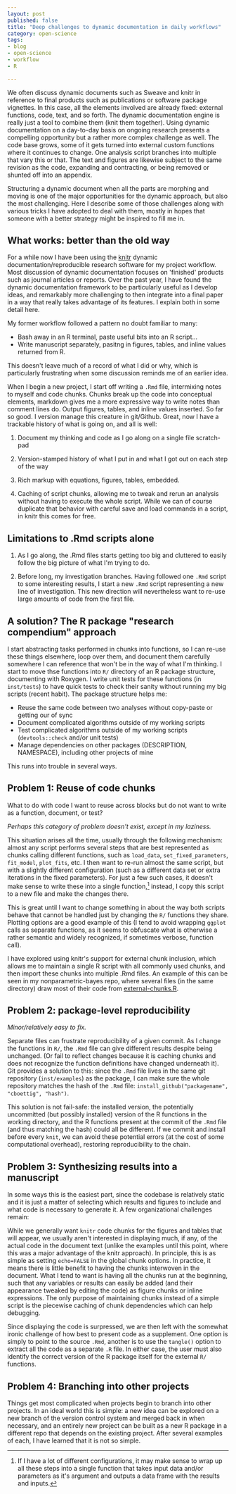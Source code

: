 ```yaml
---
layout: post
published: false
title: "Deep challenges to dynamic documentation in daily workflows"
category: open-science
tags:
- blog
- open-science
- workflow
- R

---
```


We often discuss dynamic documents such as Sweave and knitr in reference
to final products such as publications or software package vignettes.
In this case, all the elements involved are already fixed: external
functions, code, text, and so forth.  The dynamic documentation
engine is really just a tool to combine them (knit them together).
Using dynamic documentation on a day-to-day basis on ongoing research
presents a compelling opportunity but a rather more complex challenge
as well.  The code base grows, some of it gets turned into external
custom functions where it continues to change. One analysis script
branches into multiple that vary this or that.  The text and figures
are likewise subject to the same revision as the code, expanding and
contracting, or being removed or shunted off into an appendix.

Structuring a dynamic document when all the parts are morphing and moving
is one of the major opportunities for the dynamic approach, but also the
most challenging.  Here I describe some of those challenges along with
various tricks I have adopted to deal with them, mostly in hopes that
someone with a better strategy might be inspired to fill me in.



What works: better than the old way
-----------------------------------

For a while now I have been using the [knitr](http://yihui.name/knitr)
dynamic documentation/reproducible research software for my project
workflow.  Most discussion of dynamic documentation focuses on 'finished'
products such as journal articles or reports.  Over the past year, I
have found the dynamic documentation framework to be particularly useful
as I develop ideas, and remarkably more challenging to then integrate
into a final paper in a way that really takes advantage of its features.
I explain both in some detail here.

My former workflow followed a pattern no doubt familiar to many:

* Bash away in an R terminal, paste useful bits into an R script...
* Write manuscript separately, pasitng in figures, tables, and inline
values returned from R.

This doesn't leave much of a record of what I did or why, which is
particularly frustrating when some discussion reminds me of an earlier
idea.

When I begin a new project, I start off writing a `.Rmd` file, intermixing
notes to myself and code chunks.  Chunks break up the code into conceptual
elements, markdown gives me a more expressive way to write notes than
comment lines do.  Output figures, tables, and inline values inserted.
So far so good.  I version manage this creature in git/Github.  Great,
now I have a trackable history of what is going on, and all is well:

1. Document my thinking and code as I go along on a single file
scratch-pad

2. Version-stamped history of what I put in and what I got out on each
step of the way

3. Rich markup with equations, figures, tables, embedded.

4. Caching of script chunks, allowing me to tweak and rerun an analysis
without having to execute the whole script.  While we can of course
duplicate that behavior with careful save and load commands in a script,
in knitr this comes for free.


Limitations to .Rmd scripts alone
----------------------------------

1. As I go along, the .Rmd files starts getting too big and cluttered
to easily follow the big picture of what I'm trying to do.

2. Before long, my investigation branches.  Having followed one `.Rmd`
script to some interesting results, I start a new `.Rmd` script
representing a new line of investigation.  This new direction will
nevertheless want to re-use large amounts of code from the first file.

A solution? The R package "research compendium" approach
---------------------------------------------------------

I start abstracting tasks performed in chunks into functions, so I
can re-use these things elsewhere, loop over them, and document them
carefully somewhere I can reference that won't be in the way of what
I'm thinking. I start to move thse functions into `R/` directory of an R
package structure, documenting with Roxygen. I write unit tests for these
functions (in `inst/tests`) to have quick tests to check their sanity
without running my big scripts (recent habit).  The package structure
helps me:

* Reuse the same code between two analyses without copy-paste or getting
our of sync
* Document complicated algorithms outside of my working scripts
* Test complicated algorithms outside of my working scripts (`devtools::check` and/or unit tests)
* Manage dependencies on other packages (DESCRIPTION, NAMESPACE),
including other projects of mine


This runs into trouble in several ways.


Problem 1: Reuse of code chunks
-------------------------------


What to do with code I want to reuse across blocks but do not want to write as a function, document, or test?

_Perhaps this category of problem doesn't exist, except in my laziness._

This situation arises all the time, usually through the following mechanism: almost
any script performs several steps that are best represented as chunks calling different
functions, such as `load_data`, `set_fixed_parameters`, `fit_model`, `plot_fits`, etc. I
then want to re-run almost the same script, but with a slightly different configuration
(such as a different data set or extra iterations in the fixed parameters).  For just
a few such cases, it doesn't make sense to write these into a single function,[^1]
instead, I copy this script to a new file and make the changes there.

This is great until I want to change something in about the way both scripts behave
that cannot be handled just by changing the `R/` functions they share.  Plotting
options are a good example of this (I tend to avoid wrapping `ggplot` calls as
separate functions, as it seems to obfuscate what is otherwise a rather semantic
and widely recognized, if sometimes verbose, function call).


[^1]: If I have a lot of different configurations, it may make sense to
wrap up all these steps into a single function that takes input data
and/or parameters as it's argument and outputs a data frame with the
results and inputs.


I have explored using knitr's support for external chunk inclusion, which
allows me to maintain a single R script with all commonly used chunks,
and then import these chunks into multiple .Rmd files.  An example of
this can be seen in my nonparametric-bayes repo, where several files
(in the same directory) draw most of their code from [external-chunks.R](https://github.com/cboettig/nonparametric-bayes/blob/9232dfd814c40e3c48c5a837be110a870d8639da/inst/examples/BUGS/external-chunks.R).



Problem 2: package-level reproducibility
-----------------------------------------

_Minor/relatively easy to fix._

Separate files can frustrate reproducibility of a given commit.
As I change the functions in `R/`, the `.Rmd` file can give different results despite
being unchanged.  (Or fail to reflect changes because it is caching
chunks and does not recognize the function definitions have changed
underneath it).  Git provides a solution to this: since the `.Rmd`
file lives in the same git repository (`inst/examples`) as the package,
I can make sure the whole repository matches the hash of the `.Rmd` file:
`install_github("packagename", "cboettig", "hash")`.

This solution is not fail-safe: the installed version, the potentially
uncommitted (but possibly installed) version of the R functions in the
working directory, and the R functions present at the commit of the `.Rmd`
file (and thus matching the hash) could all be different.  If we commit
and install before every `knit`, we can avoid these potential errors
(at the cost of some computational overhead), restoring reproducibility
to the chain.

Problem 3: Synthesizing results into a manuscript
--------------------------------------------------

In some ways this is the easiest part, since the codebase is relatively
static and it is just a matter of selecting which results and figures
to include and what code is necessary to generate it.  A few organizational
challenges remain:

While we generally want `knitr` code chunks for the figures and tables
that will appear, we usually aren't interested in displaying much,
if any, of the actual code in the document text (unlike the examples
until this point, where this was a major advantage of the knitr approach).
In principle, this is as simple as setting `echo=FALSE` in the global
chunk options.  In practice, it means there is little benefit to having
the chunks interwoven in the document.  What I tend to want is having
all the chunks run at the beginning, such that any variables or results
can easily be added (and their appearance tweaked by editing the code)
as figure chunks or inline expressions. The only purpose of maintaining
chunks instead of a simple script is the piecewise caching of chunk
dependencies which can help debugging.

Since displaying the code is surpressed, we are then left with the somewhat
ironic challenge of how best to present code as a supplement.  One option
is simply to point to the source `.Rmd`, another is to use the `tangle()`
option to extract all the code as a separate `.R` file.  In either case,
the user must also identify the correct version of the R package itself
for the external `R/` functions.

Problem 4: Branching into other projects
-----------------------------------------

Things get most complicated when projects begin to branch into other projects.
In an ideal world this is simple: a new idea can be explored on a new branch
of the version control system and merged back in when necessary, and an
entirely new project can be built as a new R package in a different repo that
depends on the existing project. After several examples of each, I have learned
that it is not so simple.




